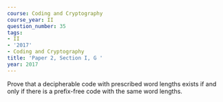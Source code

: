 ```yaml
---
course: Coding and Cryptography
course_year: II
question_number: 35
tags:
- II
- '2017'
- Coding and Cryptography
title: 'Paper 2, Section I, G '
year: 2017
---
```




Prove that a decipherable code with prescribed word lengths exists if and only if there is a prefix-free code with the same word lengths.